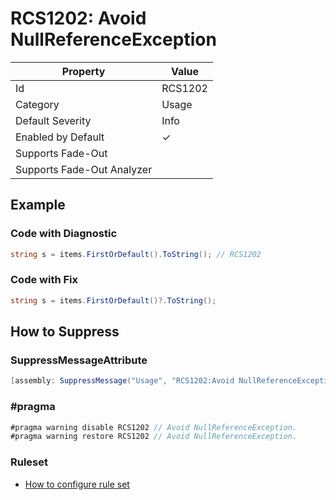 # RCS1202: Avoid NullReferenceException

| Property | Value |
| -------- | ----- |
| Id | RCS1202 |
| Category | Usage |
| Default Severity | Info |
| Enabled by Default | &#x2713; |
| Supports Fade\-Out |  |
| Supports Fade\-Out Analyzer |  |

## Example

### Code with Diagnostic

```csharp
string s = items.FirstOrDefault().ToString(); // RCS1202
```

### Code with Fix

```csharp
string s = items.FirstOrDefault()?.ToString();
```

## How to Suppress

### SuppressMessageAttribute

```csharp
[assembly: SuppressMessage("Usage", "RCS1202:Avoid NullReferenceException.", Justification = "<Pending>")]
```

### \#pragma

```csharp
#pragma warning disable RCS1202 // Avoid NullReferenceException.
#pragma warning restore RCS1202 // Avoid NullReferenceException.
```

### Ruleset

* [How to configure rule set](../HowToConfigureAnalyzers.md)
